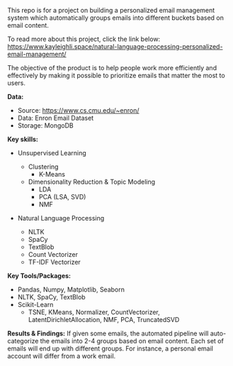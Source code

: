 This repo is for a project on building a personalized email management system which automatically groups emails into different buckets based on email content.  

To read more about this project, click the link below:   
https://www.kayleighli.space/natural-language-processing-personalized-email-management/ 

The objective of the product is to help people work more efficiently and effectively by making it possible to prioritize emails that matter the most to users. 

**Data:**
 * Source: https://www.cs.cmu.edu/~enron/
 * Data: Enron Email Dataset 
 * Storage: MongoDB

**Key skills:**
 * Unsupervised Learning 
	* Clustering 
		* K-Means 
	* Dimensionality Reduction & Topic Modeling
		* LDA 
		* PCA (LSA, SVD)
		* NMF 

 * Natural Language Processing 
	* NLTK 
	* SpaCy
	* TextBlob 
	* Count Vectorizer 
	* TF-IDF Vectorizer 

**Key Tools/Packages:**
* Pandas, Numpy, Matplotlib, Seaborn   
* NLTK, SpaCy, TextBlob   
* Scikit-Learn  
	* TSNE, KMeans, Normalizer, CountVectorizer, LatentDirichletAllocation, NMF, PCA, TruncatedSVD

**Results & Findings:**
If given some emails, the automated pipeline will auto-categorize the emails into 2-4 groups based on email content. Each set of emails will end up with different groups. For instance, a personal email account will differ from a work email.

